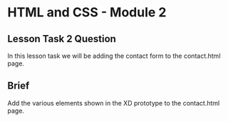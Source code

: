 # HTML and CSS - Module 2

## Lesson Task 2 Question

In this lesson task we will be adding the contact form to the contact.html page.

## Brief

Add the various elements shown in the XD prototype to the contact.html page.
